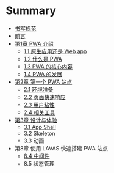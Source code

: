 # Summary

* [书写规范](standard.md)
* [前言](README.md)
* [第1章 PWA 介绍](chapter01.md)
  * [1.1 原生应用还是 Web app](chapter01/11-why.md)
  * [1.2 什么是 PWA](chapter01/12-what.md)
  * [1.3 PWA 的核心内容](chapter01/13-how.md)
  * [1.4 PWA 的发展](chapter01/14-future.md)
* [第2章 第一个 PWA 站点](chapter02.md)
  * [2.1 环境准备](chapter02/21-start.md)
  * [2.2 页面快速响应](chapter02/22-fast-page.md)
  * [2.3 用户粘性](chapter02/23-user-stickiness.md)
  * [2.4 相关工具](chapter02/24-tools.md)
* [第3章 设计与体验](chapter03.md)
  * [3.1 App Shell](chapter03/31-app-shell.md)
  * 3.2 Skeleton
  * 3.3 动画
* 第8章 使用 LAVAS 快速搭建 PWA 站点
  * [8.4 中间件](84-zhong-jian-jian.md)
  * 8.5 状态管理

